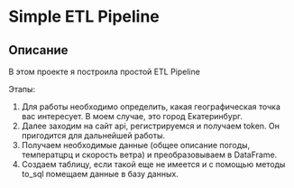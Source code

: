 # Simple ETL Pipeline

## Описание

В этом проекте я построила простой ETL Pipeline

Этапы:
1. Для работы необходимо определить, какая географическая точка вас интересует. В моем случае, это город Екатеринбург.
2. Далее заходим на сайт api, регистрируемся и получаем token. Он пригодится для дальнейшей работы.
3. Получаем необходимые данные (общее описание погоды, температцрц и скорость ветра) и преобразовываем в DataFrame.
4. Создаем таблицу, если такой еще не имеется и с помощью методы to_sql помещаем данные в базу данных.

